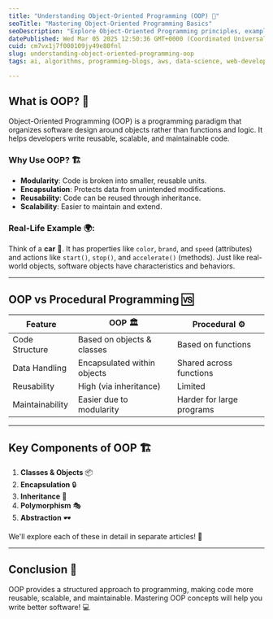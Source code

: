 ```yaml
---
title: "Understanding Object-Oriented Programming (OOP) 🚀"
seoTitle: "Mastering Object-Oriented Programming Basics"
seoDescription: "Explore Object-Oriented Programming principles, examples, and its comparison to procedural programming for scalable software design"
datePublished: Wed Mar 05 2025 12:50:36 GMT+0000 (Coordinated Universal Time)
cuid: cm7vx1j7f000109jy49e80fnl
slug: understanding-object-oriented-programming-oop
tags: ai, algorithms, programming-blogs, aws, data-science, web-development, computer-science, data-structures, apis, webdev, developer, coding, devops, oops, codenewbies

---
```


## What is OOP? 🤔
Object-Oriented Programming (OOP) is a programming paradigm that organizes software design around objects rather than functions and logic. It helps developers write reusable, scalable, and maintainable code.

### Why Use OOP? 🏗️
- **Modularity**: Code is broken into smaller, reusable units.
- **Encapsulation**: Protects data from unintended modifications.
- **Reusability**: Code can be reused through inheritance.
- **Scalability**: Easier to maintain and extend.

### Real-Life Example 🌍:
Think of a **car** 🚗. It has properties like `color`, `brand`, and `speed` (attributes) and actions like `start()`, `stop()`, and `accelerate()` (methods). Just like real-world objects, software objects have characteristics and behaviors.

---

## OOP vs Procedural Programming 🆚
| Feature           | OOP 🏛️                            | Procedural ⚙️                 |
|-----------------|--------------------------------|------------------------------|
| Code Structure  | Based on objects & classes    | Based on functions          |
| Data Handling  | Encapsulated within objects   | Shared across functions     |
| Reusability    | High (via inheritance)       | Limited                     |
| Maintainability | Easier due to modularity     | Harder for large programs   |

---

## Key Components of OOP 🏗️
1. **Classes & Objects** 📦
2. **Encapsulation** 🔒
3. **Inheritance** 🧬
4. **Polymorphism** 🎭
5. **Abstraction** 🕶️

We'll explore each of these in detail in separate articles! 🚀

---

## Conclusion 🎯
OOP provides a structured approach to programming, making code more reusable, scalable, and maintainable. Mastering OOP concepts will help you write better software! 💻

